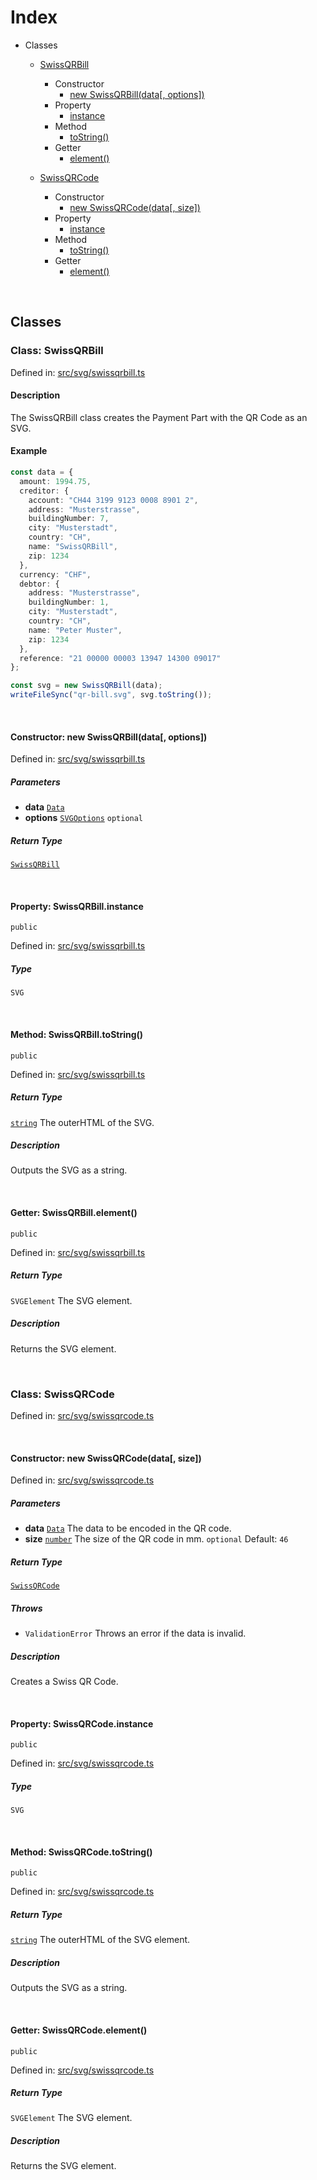   
# Index
  
- Classes
  
  - [SwissQRBill](#class-swissqrbill)
  
    - Constructor
      - [new SwissQRBill(data\[, options\])](#constructor-new-swissqrbilldata-options)
    - Property
      - [instance](#property-swissqrbillinstance)
    - Method
      - [toString()](#method-swissqrbilltostring)
    - Getter
      - [element()](#getter-swissqrbillelement)
  
  - [SwissQRCode](#class-swissqrcode)
  
    - Constructor
      - [new SwissQRCode(data\[, size\])](#constructor-new-swissqrcodedata-size)
    - Property
      - [instance](#property-swissqrcodeinstance)
    - Method
      - [toString()](#method-swissqrcodetostring)
    - Getter
      - [element()](#getter-swissqrcodeelement)
  
<br/>
  
## Classes
  
### Class: SwissQRBill
  
Defined in: [src/svg/swissqrbill.ts](../../src/svg/swissqrbill.ts#L44C0)  
  
#### Description
  
The SwissQRBill class creates the Payment Part with the QR Code as an SVG.  
  
#### Example
  
```ts
const data = {
  amount: 1994.75,
  creditor: {
    account: "CH44 3199 9123 0008 8901 2",
    address: "Musterstrasse",
    buildingNumber: 7,
    city: "Musterstadt",
    country: "CH",
    name: "SwissQRBill",
    zip: 1234
  },
  currency: "CHF",
  debtor: {
    address: "Musterstrasse",
    buildingNumber: 1,
    city: "Musterstadt",
    country: "CH",
    name: "Peter Muster",
    zip: 1234
  },
  reference: "21 00000 00003 13947 14300 09017"
};

const svg = new SwissQRBill(data);
writeFileSync("qr-bill.svg", svg.toString());
```
  
<br/>
  
#### Constructor: new SwissQRBill(data\[, options\])
  
Defined in: [src/svg/swissqrbill.ts](../../src/svg/swissqrbill.ts#L55C2)  
  
##### Parameters
  
- **data** [`Data`](./types.md#interface-data)  
- **options** [`SVGOptions`](./types.md#interface-svgoptions) `optional`  
  
##### Return Type
  
[`SwissQRBill`](#class-swissqrbill)  
  
<br/>
  
#### Property: SwissQRBill.instance
  
`public`  
  
Defined in: [src/svg/swissqrbill.ts](../../src/svg/swissqrbill.ts#L46C2)  
  
##### Type
  
`SVG`  
  
<br/>
  
#### Method: SwissQRBill.toString()
  
`public`  
  
Defined in: [src/svg/swissqrbill.ts](../../src/svg/swissqrbill.ts#L86C2)  
  
##### Return Type
  
[`string`](https://developer.mozilla.org/en-US/docs/Web/JavaScript/Reference/Global_Objects/String) The outerHTML of the SVG.  
  
##### Description
  
Outputs the SVG as a string.  
  
<br/>
  
#### Getter: SwissQRBill.element()
  
`public`  
  
Defined in: [src/svg/swissqrbill.ts](../../src/svg/swissqrbill.ts#L96C2)  
  
##### Return Type
  
`SVGElement` The SVG element.  
  
##### Description
  
Returns the SVG element.  
  
<br/>
  
### Class: SwissQRCode
  
Defined in: [src/svg/swissqrcode.ts](../../src/svg/swissqrcode.ts#L9C0)  
  
<br/>
  
#### Constructor: new SwissQRCode(data\[, size\])
  
Defined in: [src/svg/swissqrcode.ts](../../src/svg/swissqrcode.ts#L20C2)  
  
##### Parameters
  
- **data** [`Data`](./types.md#interface-data) The data to be encoded in the QR code.  
- **size** [`number`](https://developer.mozilla.org/en-US/docs/Web/JavaScript/Reference/Global_Objects/Number) The size of the QR code in mm. `optional` Default: `46`  
  
##### Return Type
  
[`SwissQRCode`](#class-swissqrcode)  
  
##### Throws
  
- `ValidationError` Throws an error if the data is invalid.
  
##### Description
  
Creates a Swiss QR Code.  
  
<br/>
  
#### Property: SwissQRCode.instance
  
`public`  
  
Defined in: [src/svg/swissqrcode.ts](../../src/svg/swissqrcode.ts#L11C2)  
  
##### Type
  
`SVG`  
  
<br/>
  
#### Method: SwissQRCode.toString()
  
`public`  
  
Defined in: [src/svg/swissqrcode.ts](../../src/svg/swissqrcode.ts#L57C2)  
  
##### Return Type
  
[`string`](https://developer.mozilla.org/en-US/docs/Web/JavaScript/Reference/Global_Objects/String) The outerHTML of the SVG element.  
  
##### Description
  
Outputs the SVG as a string.  
  
<br/>
  
#### Getter: SwissQRCode.element()
  
`public`  
  
Defined in: [src/svg/swissqrcode.ts](../../src/svg/swissqrcode.ts#L67C2)  
  
##### Return Type
  
`SVGElement` The SVG element.  
  
##### Description
  
Returns the SVG element.  
